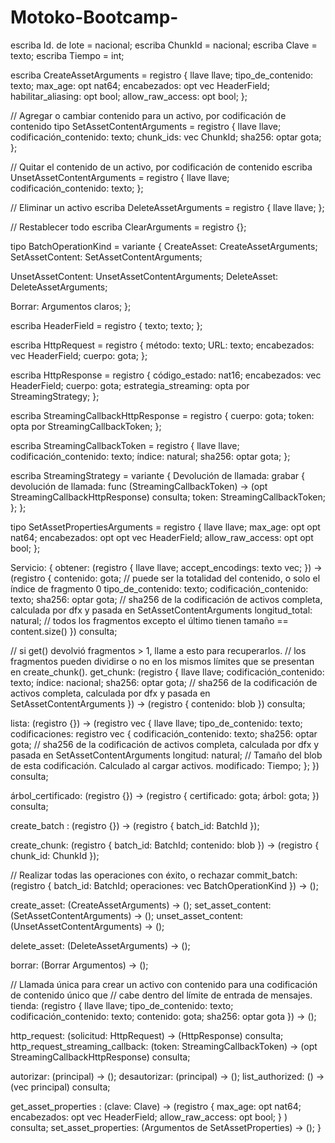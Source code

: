# Motoko-Bootcamp-
escriba Id. de lote = nacional;
escriba ChunkId = nacional;
escriba Clave = texto;
escriba Tiempo = int;

escriba CreateAssetArguments = registro {
  llave llave;
  tipo_de_contenido: texto;
  max_age: opt nat64;
  encabezados: opt vec HeaderField;
  habilitar_aliasing: opt bool;
  allow_raw_access: opt bool;
};

// Agregar o cambiar contenido para un activo, por codificación de contenido
tipo SetAssetContentArguments = registro {
  llave llave;
  codificación_contenido: texto;
  chunk_ids: vec ChunkId;
  sha256: optar gota;
};

// Quitar el contenido de un activo, por codificación de contenido
escriba UnsetAssetContentArguments = registro {
  llave llave;
  codificación_contenido: texto;
};

// Eliminar un activo
escriba DeleteAssetArguments = registro {
  llave llave;
};

// Restablecer todo
escriba ClearArguments = registro {};

tipo BatchOperationKind = variante {
  CreateAsset: CreateAssetArguments;
  SetAssetContent: SetAssetContentArguments;

  UnsetAssetContent: UnsetAssetContentArguments;
  DeleteAsset: DeleteAssetArguments;

  Borrar: Argumentos claros;
};

escriba HeaderField = registro { texto; texto; };

escriba HttpRequest = registro {
  método: texto;
  URL: texto;
  encabezados: vec HeaderField;
  cuerpo: gota;
};

escriba HttpResponse = registro {
  código_estado: nat16;
  encabezados: vec HeaderField;
  cuerpo: gota;
  estrategia_streaming: opta por StreamingStrategy;
};

escriba StreamingCallbackHttpResponse = registro {
  cuerpo: gota;
  token: opta por StreamingCallbackToken;
};

escriba StreamingCallbackToken = registro {
  llave llave;
  codificación_contenido: texto;
  índice: natural;
  sha256: optar gota;
};

escriba StreamingStrategy = variante {
  Devolución de llamada: grabar {
    devolución de llamada: func (StreamingCallbackToken) -> (opt StreamingCallbackHttpResponse) consulta;
    token: StreamingCallbackToken;
  };
};

tipo SetAssetPropertiesArguments = registro {
  llave llave;
  max_age: opt opt ​​nat64;
  encabezados: opt opt ​​vec HeaderField;
  allow_raw_access: opt opt ​​bool;
};

Servicio: {
  obtener: (registro {
    llave llave;
    accept_encodings: texto vec;
  }) -> (registro {
    contenido: gota; // puede ser la totalidad del contenido, o solo el índice de fragmento 0
    tipo_de_contenido: texto;
    codificación_contenido: texto;
    sha256: optar gota; // sha256 de la codificación de activos completa, calculada por dfx y pasada en SetAssetContentArguments
    longitud_total: natural; // todos los fragmentos excepto el último tienen tamaño == content.size()
  }) consulta;

  // si get() devolvió fragmentos > 1, llame a esto para recuperarlos.
  // los fragmentos pueden dividirse o no en los mismos límites que se presentan en create_chunk().
  get_chunk: (registro {
    llave llave;
    codificación_contenido: texto;
    índice: nacional;
    sha256: optar gota; // sha256 de la codificación de activos completa, calculada por dfx y pasada en SetAssetContentArguments
  }) -> (registro { contenido: blob }) consulta;

  lista: (registro {}) -> (registro vec {
    llave llave;
    tipo_de_contenido: texto;
    codificaciones: registro vec {
      codificación_contenido: texto;
      sha256: optar gota; // sha256 de la codificación de activos completa, calculada por dfx y pasada en SetAssetContentArguments
      longitud: natural; // Tamaño del blob de esta codificación. Calculado al cargar activos.
      modificado: Tiempo;
    };
  }) consulta;

  árbol_certificado: (registro {}) -> (registro {
    certificado: gota;
    árbol: gota;
  }) consulta;

  create_batch : (registro {}) -> (registro { batch_id: BatchId });

  create_chunk: (registro { batch_id: BatchId; contenido: blob }) -> (registro { chunk_id: ChunkId });

  // Realizar todas las operaciones con éxito, o rechazar
  commit_batch: (registro { batch_id: BatchId; operaciones: vec BatchOperationKind }) -> ();

  create_asset: (CreateAssetArguments) -> ();
  set_asset_content: (SetAssetContentArguments) -> ();
  unset_asset_content: (UnsetAssetContentArguments) -> ();

  delete_asset: (DeleteAssetArguments) -> ();

  borrar: (Borrar Argumentos) -> ();

  // Llamada única para crear un activo con contenido para una codificación de contenido único que
  // cabe dentro del límite de entrada de mensajes.
  tienda: (registro {
    llave llave;
    tipo_de_contenido: texto;
    codificación_contenido: texto;
    contenido: gota;
    sha256: optar gota
  }) -> ();

  http_request: (solicitud: HttpRequest) -> (HttpResponse) consulta;
  http_request_streaming_callback: (token: StreamingCallbackToken) -> (opt StreamingCallbackHttpResponse) consulta;

  autorizar: (principal) -> ();
  desautorizar: (principal) -> ();
  list_authorized: () -> (vec principal) consulta;

  get_asset_properties : (clave: Clave) -> (registro {
    max_age: opt nat64;
    encabezados: opt vec HeaderField;
    allow_raw_access: opt bool; } ) consulta;
  set_asset_properties: (Argumentos de SetAssetProperties) -> ();
}

